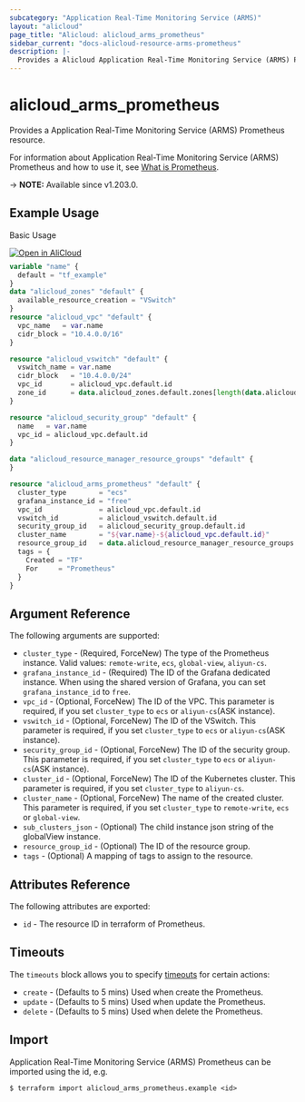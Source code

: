 ```yaml
---
subcategory: "Application Real-Time Monitoring Service (ARMS)"
layout: "alicloud"
page_title: "Alicloud: alicloud_arms_prometheus"
sidebar_current: "docs-alicloud-resource-arms-prometheus"
description: |-
  Provides a Alicloud Application Real-Time Monitoring Service (ARMS) Prometheus resource.
---
```


# alicloud_arms_prometheus

Provides a Application Real-Time Monitoring Service (ARMS) Prometheus resource.

For information about Application Real-Time Monitoring Service (ARMS) Prometheus and how to use it, see [What is Prometheus](https://www.alibabacloud.com/help/en/arms/developer-reference/api-arms-2019-08-08-createprometheusinstance).

-> **NOTE:** Available since v1.203.0.

## Example Usage

Basic Usage

<div style="display: block;margin-bottom: 40px;"><div class="oics-button" style="float: right;position: absolute;margin-bottom: 10px;">
  <a href="https://api.aliyun.com/api-tools/terraform?resource=alicloud_arms_prometheus&exampleId=f90394b8-4001-7d31-cdc1-d416071987650c982df5&activeTab=example&spm=docs.r.arms_prometheus.0.f90394b840&intl_lang=EN_US" target="_blank">
    <img alt="Open in AliCloud" src="https://img.alicdn.com/imgextra/i1/O1CN01hjjqXv1uYUlY56FyX_!!6000000006049-55-tps-254-36.svg" style="max-height: 44px; max-width: 100%;">
  </a>
</div></div>

```terraform
variable "name" {
  default = "tf_example"
}
data "alicloud_zones" "default" {
  available_resource_creation = "VSwitch"
}
resource "alicloud_vpc" "default" {
  vpc_name   = var.name
  cidr_block = "10.4.0.0/16"
}

resource "alicloud_vswitch" "default" {
  vswitch_name = var.name
  cidr_block   = "10.4.0.0/24"
  vpc_id       = alicloud_vpc.default.id
  zone_id      = data.alicloud_zones.default.zones[length(data.alicloud_zones.default.zones) - 1].id
}

resource "alicloud_security_group" "default" {
  name   = var.name
  vpc_id = alicloud_vpc.default.id
}

data "alicloud_resource_manager_resource_groups" "default" {
}

resource "alicloud_arms_prometheus" "default" {
  cluster_type        = "ecs"
  grafana_instance_id = "free"
  vpc_id              = alicloud_vpc.default.id
  vswitch_id          = alicloud_vswitch.default.id
  security_group_id   = alicloud_security_group.default.id
  cluster_name        = "${var.name}-${alicloud_vpc.default.id}"
  resource_group_id   = data.alicloud_resource_manager_resource_groups.default.groups.0.id
  tags = {
    Created = "TF"
    For     = "Prometheus"
  }
}
```

## Argument Reference

The following arguments are supported:

* `cluster_type` - (Required, ForceNew) The type of the Prometheus instance. Valid values: `remote-write`, `ecs`, `global-view`, `aliyun-cs`.
* `grafana_instance_id` - (Required) The ID of the Grafana dedicated instance. When using the shared version of Grafana, you can set `grafana_instance_id` to `free`.
* `vpc_id` - (Optional, ForceNew) The ID of the VPC. This parameter is required, if you set `cluster_type` to `ecs` or `aliyun-cs`(ASK instance).
* `vswitch_id` - (Optional, ForceNew) The ID of the VSwitch. This parameter is required, if you set `cluster_type` to `ecs` or `aliyun-cs`(ASK instance).
* `security_group_id` - (Optional, ForceNew) The ID of the security group. This parameter is required, if you set `cluster_type` to `ecs` or `aliyun-cs`(ASK instance).
* `cluster_id` - (Optional, ForceNew) The ID of the Kubernetes cluster. This parameter is required, if you set `cluster_type` to `aliyun-cs`.
* `cluster_name` - (Optional, ForceNew) The name of the created cluster. This parameter is required, if you set `cluster_type` to `remote-write`, `ecs` or `global-view`.
* `sub_clusters_json` - (Optional) The child instance json string of the globalView instance.
* `resource_group_id` - (Optional) The ID of the resource group.
* `tags` - (Optional) A mapping of tags to assign to the resource.

## Attributes Reference

The following attributes are exported:

* `id` - The resource ID in terraform of Prometheus.

## Timeouts

The `timeouts` block allows you to specify [timeouts](https://www.terraform.io/docs/configuration-0-11/resources.html#timeouts) for certain actions:

* `create` - (Defaults to 5 mins) Used when create the Prometheus.
* `update` - (Defaults to 5 mins) Used when update the Prometheus.
* `delete` - (Defaults to 5 mins) Used when delete the Prometheus.

## Import

Application Real-Time Monitoring Service (ARMS) Prometheus can be imported using the id, e.g.

```shell
$ terraform import alicloud_arms_prometheus.example <id>
```
